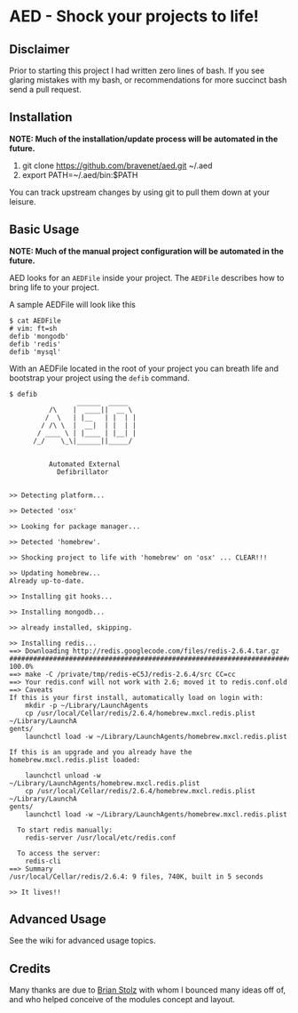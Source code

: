 AED - Shock your projects to life!
==================================

Disclaimer
----------

Prior to starting this project I had written zero lines of bash. If you see glaring mistakes with my bash, or recommendations for more succinct bash send a pull request.

Installation
------------

__NOTE: Much of the installation/update process will be automated in the future.__

1. git clone https://github.com/bravenet/aed.git ~/.aed
2. export PATH=~/.aed/bin:$PATH

You can track upstream changes by using git to pull them down at your leisure.

Basic Usage
-----------

__NOTE: Much of the manual project configuration will be automated in the future.__

AED looks for an `AEDFile` inside your project. The `AEDFile` describes how to bring life to your project.

A sample AEDFile will look like this

    $ cat AEDFile
    # vim: ft=sh
    defib 'mongodb'
    defib 'redis'
    defib 'mysql'

With an AEDFile located in the root of your project you can breath life and bootstrap your project using the `defib` command.

    $ defib
                     ______  _____
              /\    |  ____||  __ \
             /  \   | |__   | |  | |
            / /\ \  |  __|  | |  | |
           / ____ \ | |____ | |__| |
          /_/    \_\|______||_____/


              Automated External
                Defibrillator


    >> Detecting platform...

    >> Detected 'osx'

    >> Looking for package manager...

    >> Detected 'homebrew'.

    >> Shocking project to life with 'homebrew' on 'osx' ... CLEAR!!!

    >> Updating homebrew...
    Already up-to-date.

    >> Installing git hooks...

    >> Installing mongodb...

    >> already installed, skipping.

    >> Installing redis...
    ==> Downloading http://redis.googlecode.com/files/redis-2.6.4.tar.gz
    ######################################################################## 100.0%
    ==> make -C /private/tmp/redis-eC5J/redis-2.6.4/src CC=cc
    ==> Your redis.conf will not work with 2.6; moved it to redis.conf.old
    ==> Caveats
    If this is your first install, automatically load on login with:
        mkdir -p ~/Library/LaunchAgents
        cp /usr/local/Cellar/redis/2.6.4/homebrew.mxcl.redis.plist ~/Library/LaunchA
    gents/
        launchctl load -w ~/Library/LaunchAgents/homebrew.mxcl.redis.plist

    If this is an upgrade and you already have the homebrew.mxcl.redis.plist loaded:

        launchctl unload -w ~/Library/LaunchAgents/homebrew.mxcl.redis.plist
        cp /usr/local/Cellar/redis/2.6.4/homebrew.mxcl.redis.plist ~/Library/LaunchA
    gents/
        launchctl load -w ~/Library/LaunchAgents/homebrew.mxcl.redis.plist

      To start redis manually:
        redis-server /usr/local/etc/redis.conf

      To access the server:
        redis-cli
    ==> Summary
    /usr/local/Cellar/redis/2.6.4: 9 files, 740K, built in 5 seconds

    >> It lives!!

Advanced Usage
--------------

See the wiki for advanced usage topics.

Credits
-------

Many thanks are due to [Brian Stolz](/tecnobrat) with whom I bounced many ideas off of, and who helped conceive of the modules concept and layout.